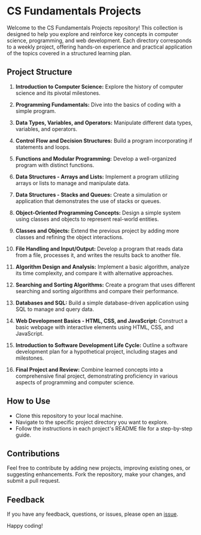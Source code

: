 # CS Fundamentals Projects

Welcome to the CS Fundamentals Projects repository! This collection is designed to help you explore and reinforce key concepts in computer science, programming, and web development. Each directory corresponds to a weekly project, offering hands-on experience and practical application of the topics covered in a structured learning plan.

## Project Structure

1. **Introduction to Computer Science:** Explore the history of computer science and its pivotal milestones.

2. **Programming Fundamentals:** Dive into the basics of coding with a simple program.

3. **Data Types, Variables, and Operators:** Manipulate different data types, variables, and operators.

4. **Control Flow and Decision Structures:** Build a program incorporating if statements and loops.

5. **Functions and Modular Programming:** Develop a well-organized program with distinct functions.

6. **Data Structures - Arrays and Lists:** Implement a program utilizing arrays or lists to manage and manipulate data.

7. **Data Structures - Stacks and Queues:** Create a simulation or application that demonstrates the use of stacks or queues.

8. **Object-Oriented Programming Concepts:** Design a simple system using classes and objects to represent real-world entities.

9. **Classes and Objects:** Extend the previous project by adding more classes and refining the object interactions.

10. **File Handling and Input/Output:** Develop a program that reads data from a file, processes it, and writes the results back to another file.

11. **Algorithm Design and Analysis:** Implement a basic algorithm, analyze its time complexity, and compare it with alternative approaches.

12. **Searching and Sorting Algorithms:** Create a program that uses different searching and sorting algorithms and compare their performance.

13. **Databases and SQL:** Build a simple database-driven application using SQL to manage and query data.

14. **Web Development Basics - HTML, CSS, and JavaScript:** Construct a basic webpage with interactive elements using HTML, CSS, and JavaScript.

15. **Introduction to Software Development Life Cycle:** Outline a software development plan for a hypothetical project, including stages and milestones.

16. **Final Project and Review:** Combine learned concepts into a comprehensive final project, demonstrating proficiency in various aspects of programming and computer science.

## How to Use

- Clone this repository to your local machine.
- Navigate to the specific project directory you want to explore.
- Follow the instructions in each project's README file for a step-by-step guide.

## Contributions

Feel free to contribute by adding new projects, improving existing ones, or suggesting enhancements. Fork the repository, make your changes, and submit a pull request.

## Feedback

If you have any feedback, questions, or issues, please open an [issue](https://github.com/yourusername/CS_Fundamentals_Projects/issues).

Happy coding!
